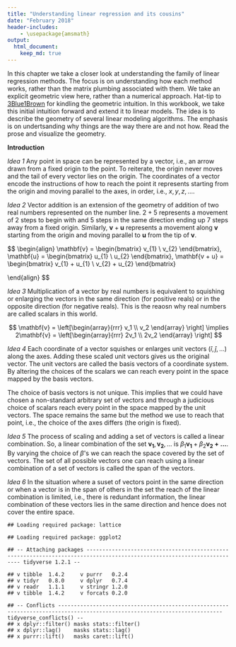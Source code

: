 ```yaml
---
title: "Understanding linear regression and its cousins"
date: "February 2018"
header-includes:
    - \usepackage{amsmath}
output: 
  html_document:
    keep_md: true
---
```


In this chapter we take a closer look at understanding the family of linear regression methods. The focus is on understanding how each method works, rather than the matrix plumbing associated with them. We take an explicit geometric view here, rather than a numerical approach. Hat-tip to [3Blue1Brown](https://www.youtube.com/channel/UCYO_jab_esuFRV4b17AJtAw) for kindling the geometric intuition. In this workbook, we take this initial intuition forward and extend it to linear models. The idea is to describe the geometry of several linear modeling algorithms. The emphasis is on undertsanding why things are the way there are and not how. Read the prose and visualize the geometry.

**Introduction**

*Idea 1* Any point in space can be represented by a vector, i.e., an arrow drawn from a fixed origin to the point. To reiterate, the origin never moves and the tail of every vector lies on the origin. The coordinates of a vector encode the instructions of how to reach the point it represents starting from the origin and moving parallel to the axes, in order, i.e., $x, y, z, \ldots$. 

*Idea 2* Vector addition is an extension of the geometry of addition of two real numbers represented on the number line. $2 + 5$ represents a movement of 2 steps to begin with and 5 steps in the same direction ending up $7$ steps away from a fixed origin. Similarly, $\mathbf{v} + \mathbf{u}$ represents a movement along $\mathbf{v}$ starting from the origin and moving parallel to $\mathbf{u}$ from the tip of $\mathbf{v}$. 

$$
\begin{align}
\mathbf{v} = \begin{bmatrix}
                 v_{1} \\
                 v_{2}
                \end{bmatrix},
\mathbf{u} = \begin{bmatrix}
                 u_{1} \\
                 u_{2}
                \end{bmatrix},
\mathbf{v + u} = \begin{bmatrix}
                 v_{1} + u_{1} \\
                 v_{2} + u_{2}
                \end{bmatrix}

\end{align}
$$

*Idea 3* Multiplication of a vector by real numbers is equivalent to squishing or enlarging the vectors in the same direction (for positive reals) or in the opposite direction (for negative reals). This is the reaosn why real numbers are called scalars in this world.

$$
\mathbf{v} = \left[\begin{array}{rrr}
                   v_1 \\
                   v_2
                   \end{array}
              \right]
\implies 2\mathbf{v} = \left[\begin{array}{rrr}
                   2v_1 \\
                   2v_2
                   \end{array}
              \right]
$$

*Idea 4* Each coordinate of a vector squishes or enlarges unit vectors ($\hat{i}, \hat{j}, \ldots$) along the axes. Adding these scaled unit vectors gives us the original vector. The unit vectors are called the basis vectors of a coordinate system. By altering the choices of the scalars we can reach every point in the space mapped by the basis vectors. 

The choice of basis vectors is not unique. This implies that we could have chosen a non-standard arbitrary set of vectors and through a judicious choice of scalars reach every point in the space mapped by the unit vectors. The space remains the same but the method we use to reach that point, i.e., the choice of the axes differs (the origin is fixed). 

*Idea 5* The process of scaling and adding a set of vectors is called a linear combination. So, a linear combination of the set $\mathbf{v_1}, \mathbf{v_2}, \ldots$ is $\beta_1\mathbf{v_1} + \beta_2\mathbf{v_2 + \ldots}$. By varying the choice of $\beta$'s we can reach the space covered by the set of vectors. The set of all possible vectors one can reach using a linear combination of a set of vectors is called the span of the vectors.  

*Idea 6* In the situation where a suset of vectors point in the same direction or when a vector is in the span of others in the set the reach of the linear combination is limited, i.e., there is redundant information, the linear combination of these vectors lies in the same direction and hence does not cover the entire space. 




```
## Loading required package: lattice
```

```
## Loading required package: ggplot2
```

```
## -- Attaching packages ----------------------------------------------------------------------------------------------------------------------- tidyverse 1.2.1 --
```

```
## v tibble  1.4.2     v purrr   0.2.4
## v tidyr   0.8.0     v dplyr   0.7.4
## v readr   1.1.1     v stringr 1.2.0
## v tibble  1.4.2     v forcats 0.2.0
```

```
## -- Conflicts -------------------------------------------------------------------------------------------------------------------------- tidyverse_conflicts() --
## x dplyr::filter() masks stats::filter()
## x dplyr::lag()    masks stats::lag()
## x purrr::lift()   masks caret::lift()
```

